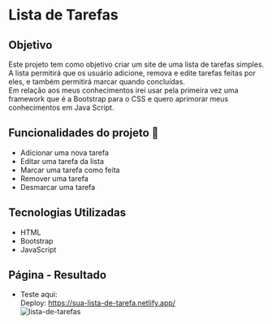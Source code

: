 # **Lista de Tarefas**  

## **Objetivo**  
Este projeto tem como objetivo criar um site de uma lista de tarefas simples. A lista permitirá que os usuário adicione, remova e edite tarefas feitas por eles, e também permitirá marcar quando concluídas.  
Em relação aos meus conhecimentos irei usar pela primeira vez uma framework que é a Bootstrap para o CSS e quero aprimorar meus conhecimentos em Java Script.  

## **Funcionalidades do projeto**  :hammer:  

- Adicionar uma nova tarefa
- Editar uma tarefa da lista
- Marcar uma tarefa como feita
- Remover uma tarefa
- Desmarcar uma tarefa
    
## **Tecnologias Utilizadas**    
- HTML  
- Bootstrap
- JavaScript

## **Página - Resultado**
- Teste aqui:  
Deploy: https://sua-lista-de-tarefa.netlify.app/  
![lista-de-tarefas](https://github.com/angelarenata/to-do-list/assets/133550514/1a3c1bea-eb71-444e-8721-fcef936ebf8e)
